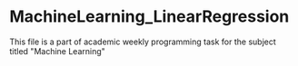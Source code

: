 # MachineLearning_LinearRegression
This file is a part of academic weekly programming task for the subject titled "Machine Learning" 
